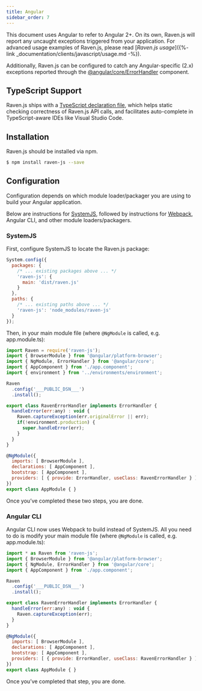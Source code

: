 ```yaml
---
title: Angular
sidebar_order: 7
---
```


This document uses Angular to refer to Angular 2+. On its own, Raven.js will report any uncaught exceptions triggered from your application. For advanced usage examples of Raven.js, please read [_Raven.js usage_]({%- link _documentation/clients/javascript/usage.md -%}).

Additionally, Raven.js can be configured to catch any Angular-specific (2.x) exceptions reported through the [@angular/core/ErrorHandler](https://angular.io/api/core/ErrorHandler) component.

## TypeScript Support

Raven.js ships with a [TypeScript declaration file](https://github.com/getsentry/raven-js/blob/master/packages/raven-js/typescript/raven.d.ts), which helps static checking correctness of Raven.js API calls, and facilitates auto-complete in TypeScript-aware IDEs like Visual Studio Code.

<!-- WIZARD -->
## Installation

Raven.js should be installed via npm.

```sh
$ npm install raven-js --save
```

## Configuration

Configuration depends on which module loader/packager you are using to build your Angular application.

Below are instructions for [SystemJS](https://github.com/systemjs/systemjs), followed by instructions for [Webpack](https://webpack.github.io/), Angular CLI, and other module loaders/packagers.

### SystemJS

First, configure SystemJS to locate the Raven.js package:

```js
System.config({
  packages: {
    /* ... existing packages above ... */
    'raven-js': {
      main: 'dist/raven.js'
    }
  },
  paths: {
    /* ... existing paths above ... */
    'raven-js': 'node_modules/raven-js'
  }
});
```

Then, in your main module file (where `@NgModule` is called, e.g. app.module.ts):

```js
import Raven = require('raven-js');
import { BrowserModule } from '@angular/platform-browser';
import { NgModule, ErrorHandler } from '@angular/core';
import { AppComponent } from './app.component';
import { environment } from '../environments/environment';

Raven
  .config('___PUBLIC_DSN___')
  .install();

export class RavenErrorHandler implements ErrorHandler {
  handleError(err:any) : void {
    Raven.captureException(err.originalError || err);
    if(!environment.production) {
      super.handleError(err);
    }
  }
}

@NgModule({
  imports: [ BrowserModule ],
  declarations: [ AppComponent ],
  bootstrap: [ AppComponent ],
  providers: [ { provide: ErrorHandler, useClass: RavenErrorHandler } ]
})
export class AppModule { }
```

Once you’ve completed these two steps, you are done.

### Angular CLI

Angular CLI now uses Webpack to build instead of SystemJS. All you need to do is modify your main module file (where `@NgModule` is called, e.g. app.module.ts):

```js
import * as Raven from 'raven-js';
import { BrowserModule } from '@angular/platform-browser';
import { NgModule, ErrorHandler } from '@angular/core';
import { AppComponent } from './app.component';

Raven
  .config('___PUBLIC_DSN___')
  .install();

export class RavenErrorHandler implements ErrorHandler {
  handleError(err:any) : void {
    Raven.captureException(err);
  }
}

@NgModule({
  imports: [ BrowserModule ],
  declarations: [ AppComponent ],
  bootstrap: [ AppComponent ],
  providers: [ { provide: ErrorHandler, useClass: RavenErrorHandler } ]
})
export class AppModule { }
```

Once you’ve completed that step, you are done.
<!-- ENDWIZARD -->
